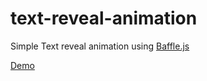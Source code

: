 # text-reveal-animation
Simple Text reveal animation using [Baffle.js](https://camwiegert.github.io/baffle/)

[Demo](https://theakshits.github.io/text-reveal-animation/)
